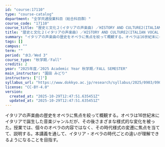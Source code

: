```yaml
---
id: "course:17110"
type: "course-catalog"
department: "全学共通授業科目（総合科目群）"
course_code: "17110"
course_title: "歴史と文化２(イタリアの声楽曲) ／HISTORY AND CULTURE2(ITALIAN VOCAL MUSIC)"
title: "歴史と文化２(イタリアの声楽曲) ／HISTORY AND CULTURE2(ITALIAN VOCAL MUSIC)"
summary: "イタリアの声楽曲の歴史をオペラに焦点を絞って概観する。オペラは16世紀末にイタリアで誕生した音楽ジャンルだが、その後さまざまな様式的な変化を被った。授業では、個々のオペラの内容ではなく、その時代様式の変遷に焦点を当てて、説明する。本講義を通…"
tags: []
campus: ""
term: ""
period: "水3／Wed 3"
course_type: "秋学期／Fall"
credits: 2
year: "2025年度／2025 Academic Year 秋学期／FALL SEMESTER"
main_instructor: "園田 みどり"
instructors: ["[]"]
syllabus_url: "https://www.dokkyo.ac.jp/research/syllabus/2025/0903/0903_17110_ja_JP.html"
license: "CC-BY-4.0"
version:
  created_at: "2025-10-29T12:47:51.635451Z"
  updated_at: "2025-10-29T12:47:51.635451Z"
---
```

イタリアの声楽曲の歴史をオペラに焦点を絞って概観する。オペラは16世紀末にイタリアで誕生した音楽ジャンルだが、その後さまざまな様式的な変化を被った。授業では、個々のオペラの内容ではなく、その時代様式の変遷に焦点を当てて、説明する。本講義を通して、イタリア・オペラの時代ごとの違いが理解できるようになることを目指す。

